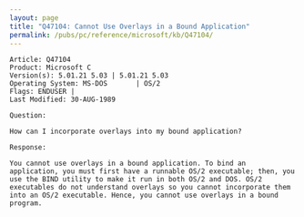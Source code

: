```yaml
---
layout: page
title: "Q47104: Cannot Use Overlays in a Bound Application"
permalink: /pubs/pc/reference/microsoft/kb/Q47104/
---
```


	Article: Q47104
	Product: Microsoft C
	Version(s): 5.01.21 5.03 | 5.01.21 5.03
	Operating System: MS-DOS       | OS/2
	Flags: ENDUSER |
	Last Modified: 30-AUG-1989
	
	Question:
	
	How can I incorporate overlays into my bound application?
	
	Response:
	
	You cannot use overlays in a bound application. To bind an
	application, you must first have a runnable OS/2 executable; then, you
	use the BIND utility to make it run in both OS/2 and DOS. OS/2
	executables do not understand overlays so you cannot incorporate them
	into an OS/2 executable. Hence, you cannot use overlays in a bound
	program.
